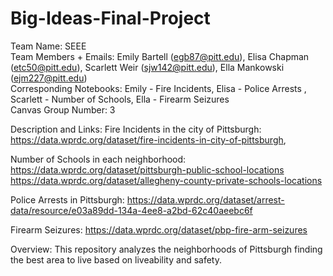 # Big-Ideas-Final-Project
Team Name: SEEE              
Team Members + Emails: Emily Bartell (egb87@pitt.edu), Elisa Chapman (etc50@pitt.edu), Scarlett Weir (sjw142@pitt.edu), Ella Mankowski (ejm227@pitt.edu)              
Corresponding Notebooks: Emily - Fire Incidents, Elisa - Police Arrests , Scarlett - Number of Schools, Ella -	Firearm Seizures                    
Canvas Group Number: 3  

Description and Links: 
Fire Incidents in the city of Pittsburgh: 
https://data.wprdc.org/dataset/fire-incidents-in-city-of-pittsburgh,            

Number of Schools in each neighborhood:
https://data.wprdc.org/dataset/pittsburgh-public-school-locations
https://data.wprdc.org/dataset/allegheny-county-private-schools-locations

Police Arrests in Pittsburgh:
https://data.wprdc.org/dataset/arrest-data/resource/e03a89dd-134a-4ee8-a2bd-62c40aeebc6f

Firearm Seizures:
https://data.wprdc.org/dataset/pbp-fire-arm-seizures

Overview: This repository analyzes the neighborhoods of Pittsburgh finding the best area to live based on liveability and safety. 
